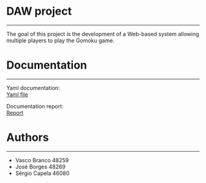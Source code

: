 # DAW project
----
The goal of this project is the development of a Web-based system allowing multiple players to play the Gomoku game.

# Documentation
----
Yaml documentation:\
[Yaml file](https://raw.githubusercontent.com/isel-leic-daw/2023-daw-leic52d-g09-52d/main/docs/gomuku-documentation.yaml?token=GHSAT0AAAAAACJDXQNMIE6SPLLIBJBV3EIKZJUM2HA)


Documentation report:\
[Report](https://github.com/isel-leic-daw/2023-daw-leic52d-g09-52d/blob/main/docs/Relatorio.pdf)

# Authors
----
- Vasco Branco 48259
- José Borges 48269
- Sérgio Capela 46080
